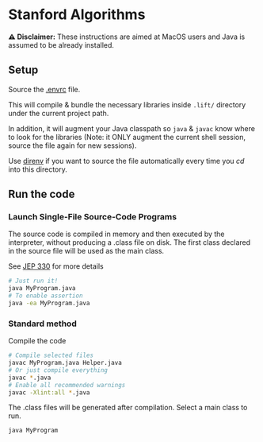 # Stanford Algorithms

**⚠️ Disclaimer:** These instructions are aimed at MacOS users and Java is assumed to be already installed.

## Setup

Source the [.envrc](./.envrc) file.

This will compile & bundle the necessary libraries inside `.lift/` directory under the current project path.

In addition, it will augment your Java classpath so `java` & `javac` know where to look for the libraries (Note: it ONLY augment the current shell session, source the file again for new sessions).

Use [direnv](https://direnv.net) if you want to source the file automatically every time you *cd* into this directory.

## Run the code

### Launch Single-File Source-Code Programs

The source code is compiled in memory and then executed by the interpreter, without producing a .class file on disk. The first class declared in the source file will be used as the main class.

See [JEP 330](https://openjdk.java.net/jeps/330) for more details

```sh
# Just run it!
java MyProgram.java
# To enable assertion
java -ea MyProgram.java
```

### Standard method

Compile the code

```sh
# Compile selected files
javac MyProgram.java Helper.java
# Or just compile everything
javac *.java
# Enable all recommended warnings
javac -Xlint:all *.java
```

The .class files will be generated after compilation. Select a main class to run.

```sh
java MyProgram
```
